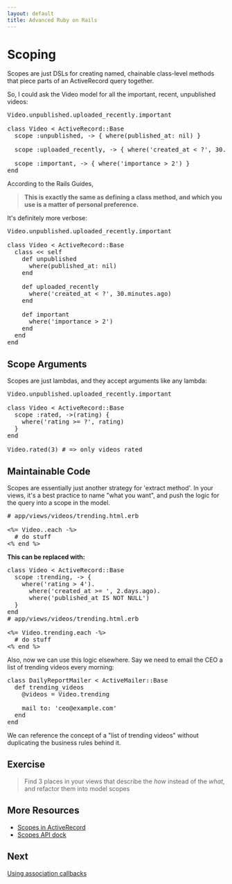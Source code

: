 ```yaml
---
layout: default
title: Advanced Ruby on Rails
---
```


# Scoping

Scopes are just DSLs for creating named, chainable class-level methods that piece parts of an ActiveRecord query together.

So, I could ask the Video model for all the important, recent, unpublished videos:

<pre>
Video.unpublished.uploaded_recently.important

class Video &lt; ActiveRecord::Base
  scope :unpublished, -> { where(published_at: nil) }

  scope :uploaded_recently, -> { where('created_at &lt; ?', 30.minutes.ago) }

  scope :important, -> { where('importance > 2') }
end
</pre>

According to the Rails Guides, 

> **This is exactly the same as defining a class method, and which you use is a matter of personal preference.**  

It's definitely more verbose: 

<pre>
Video.unpublished.uploaded_recently.important

class Video &lt; ActiveRecord::Base
  class &lt;&lt; self
    def unpublished
      where(published_at: nil)
    end
    
    def uploaded_recently
      where('created_at &lt; ?', 30.minutes.ago)
    end

    def important
      where('importance > 2')
    end
  end
end
</pre>

## Scope Arguments

Scopes are just lambdas, and they accept arguments like any lambda:

<pre>
Video.unpublished.uploaded_recently.important

class Video &lt; ActiveRecord::Base
  scope :rated, ->(rating) { 
    where('rating >= ?', rating)
  }
end

Video.rated(3) # => only videos rated 
</pre>

## Maintainable Code

Scopes are essentially just another strategy for 'extract method'. In your views, it's a best practice to name "what you want", and push the logic for the query into a scope in the model.

<pre>
# app/views/videos/trending.html.erb

&lt;%= Video..each -%&gt;
  # do stuff
&lt;% end %&gt;
</pre>

**This can be replaced with:**

<pre>
class Video &lt; ActiveRecord::Base
  scope :trending, -> { 
    where('rating > 4').
      where('created_at >= ', 2.days.ago).
      where('published_at IS NOT NULL')
  }
end
# app/views/videos/trending.html.erb

&lt;%= Video.trending.each -%&gt;
  # do stuff
&lt;% end %&gt;
</pre>

Also, now we can use this logic elsewhere.  Say we need to email the CEO a list of trending videos every morning:

<pre>
class DailyReportMailer &lt; ActiveMailer::Base
  def trending_videos
    @videos = Video.trending

    mail to: 'ceo@example.com'
  end
end
</pre>

We can reference the concept of a "list of trending videos" without duplicating the business rules behind it.

## Exercise 

> Find 3 places in your views that describe the _how_ instead of the _what_, and refactor them into model scopes

## More Resources
* [Scopes in ActiveRecord](http://guides.rubyonrails.org/active_record_querying.html#scopes)
* [Scopes API dock](http://apidock.com/rails/ActiveRecord/NamedScope/ClassMethods/scope)

## Next

[Using association callbacks](/models/association-callbacks.html)
